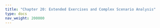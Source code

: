 ```yaml
---
title: "Chapter 20: Extended Exercises and Complex Scenario Analysis"
type: docs
nav_weight: 200000
---
```

